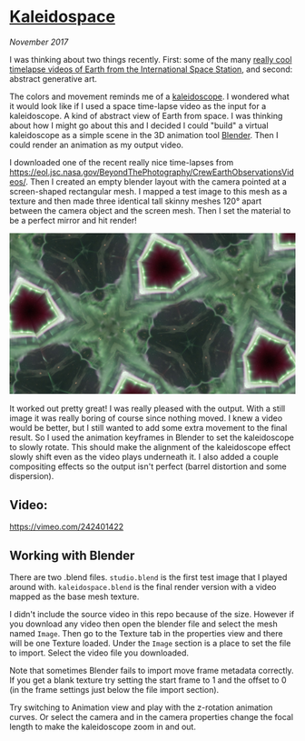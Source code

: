 # [Kaleidospace](https://github.com/natronics/kaleidospace/)

_November 2017_

I was thinking about two things recently. First: some of the many [really cool timelapse videos of Earth from the International Space Station](https://www.youtube.com/watch?v=FG0fTKAqZ5g), and second: abstract generative art.

The colors and movement reminds me of a [kaleidoscope](https://en.wikipedia.org/wiki/Kaleidoscope). I wondered what it would look like if I used a space time-lapse video as the input for a kaleidoscope. A kind of abstract view of Earth from space. I was thinking about how I might go about this and I decided I could "build" a virtual kaleidoscope as a simple scene in the 3D animation tool [Blender](https://www.blender.org/). Then I could render an animation as my output video.

I downloaded one of the recent really nice time-lapses from <https://eol.jsc.nasa.gov/BeyondThePhotography/CrewEarthObservationsVideos/>. Then I created an empty blender layout with the camera pointed at a screen-shaped rectangular mesh. I mapped a test image to this mesh as a texture and then made three identical tall skinny meshes 120&deg; apart between the camera object and the screen mesh. Then I set the material to be a perfect mirror and hit render!

![Output of a random frame from the first try from Blender](docs/images/first_try_still.jpeg)

It worked out pretty great! I was really pleased with the output. With a still image it was really boring of course since nothing moved. I knew a video would be better, but I still wanted to add some extra movement to the final result. So I used the animation keyframes in Blender to set the kaleidoscope to slowly rotate. This should make the alignment of the kaleidoscope effect slowly shift even as the video plays underneath it. I also added a couple compositing effects so the output isn't perfect (barrel distortion and some dispersion).

Video:
------

<https://vimeo.com/242401422>


Working with Blender
--------------------

There are two .blend files. `studio.blend` is the first test image that I played around with. `kaleidospace.blend` is the final render version with a video mapped as the base mesh texture.

I didn't include the source video in this repo because of the size. However if you download any video then open the blender file and select the mesh named `Image`. Then go to the Texture tab in the properties view and there will be one Texture loaded. Under the `Image` section is a place to set the file to import. Select the video file you downloaded.

Note that sometimes Blender fails to import move frame metadata correctly. If you get a blank texture try setting the start frame to 1 and the offset to 0 (in the frame settings just below the file import section).

Try switching to Animation view and play with the z-rotation animation curves. Or select the camera and in the camera properties change the focal length to make the kaleidoscope zoom in and out. 

